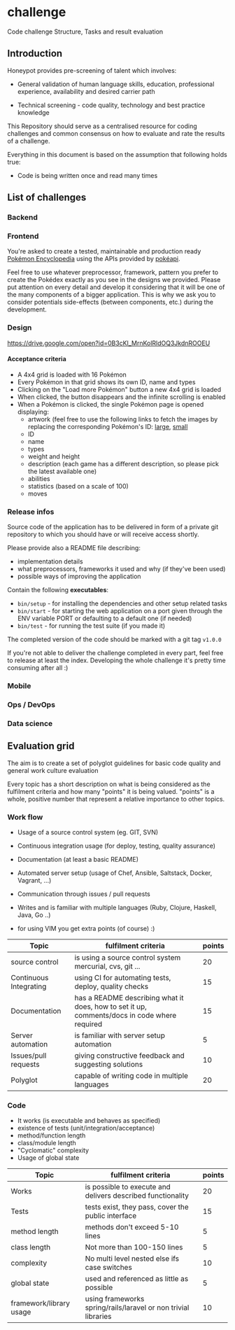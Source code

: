 # challenge
Code challenge Structure, Tasks and result evaluation

## Introduction

Honeypot provides pre-screening of talent which involves:

  * General validation of human language skills, education,
professional experience, availability and desired carrier path

  * Technical screening - code quality, technology and best practice
knowledge

This Repository should serve as a centralised resource for coding
challenges and common consensus on how to evaluate and rate the
results of a challenge.

Everything in this document is based on the assumption
that following holds true:

  * Code is being written once and read many times

## List of challenges

### Backend

### Frontend

You're asked to create a tested, maintainable and production ready
[Pokémon Encyclopedia](http://www.pokemon.com/uk/pokedex/) using
the APIs provided by [pokéapi](http://pokeapi.co).

Feel free to use whatever preprocessor, framework, pattern you prefer
to create the Pokédex exactly as you see in the designs we provided.
Please put attention on every detail and develop it considering that
it will be one of the many components of a bigger application.
This is why we ask you to consider potentials side-effects (between
components, etc.) during the development.

### Design
https://drive.google.com/open?id=0B3cKl_MrnKolRldOQ3JkdnROOEU


#### Acceptance criteria
- A 4x4 grid is loaded with 16 Pokémon
- Every Pokémon in that grid shows its own ID, name and types
- Clicking on the "Load more Pokémon" button a new 4x4 grid is loaded
- When clicked, the button disappears and the infinite scrolling is enabled
- When a Pokémon is clicked, the single Pokémon page is opened displaying:
  - artwork (feel free to use the following links to fetch the images
    by replacing the corresponding Pokémon's ID: [large][1], [small][2]
  - ID
  - name
  - types
  - weight and height
  - description (each game has a different description, so please pick the
    latest available one)
  - abilities
  - statistics (based on a scale of 100)
  - moves

[1]: https://assets.pokemon.com/assets/cms2/img/pokedex/full/001.png
[2]: https://assets.pokemon.com/assets/cms2/img/pokedex/detail/001.png

### Release infos

Source code of the application has to be delivered in form of
a private git repository to which you should have or will receive
access shortly.

Please provide also a README file describing:
* implementation details
* what preprocessors, frameworks it used and why (if they've been used)
* possible ways of improving the application

Contain the following **executables**:
* `bin/setup` - for installing the dependencies and other setup
  related tasks
* `bin/start` - for starting the web application on a port given
  through the ENV variable PORT or defaulting to a default one (if needed)
* `bin/test` - for running the test suite (if you made it)

The completed version of the code should be marked with a git tag `v1.0.0`

If you're not able to deliver the challenge completed in every part, feel free
to release at least the index.
Developing the whole challenge it's pretty time consuming after all :)

### Mobile

### Ops / DevOps

### Data science

## Evaluation grid

The aim is to create a set of polyglot guidelines for basic code
quality and general work culture evaluation

Every topic has a short description on what is being considered as
the fulfilment criteria and how many "points" it is being valued.
"points" is a whole, positive number that represent a relative importance
to other topics.

### Work flow

* Usage of a source control system (eg. GIT, SVN)
* Continuous integration usage (for deploy, testing, quality assurance)
* Documentation (at least a basic README)
* Automated server setup (usage of Chef, Ansible, Saltstack, Docker, Vagrant, ...)
* Communication through issues / pull requests
* Writes and is familiar with multiple languages (Ruby, Clojure, Haskell, Java, Go ..)

* for using VIM you get extra points (of course) :)

Topic | fulfilment criteria | points
--- | --- | ---
source control | is using a source control system mercurial, cvs, git ... | 20
Continuous Integrating | using CI for automating tests, deploy, quality checks | 15
Documentation | has a README describing what it does, how to set it up, comments/docs in code where required | 15
Server automation | is familiar with server setup automation | 5
Issues/pull requests | giving constructive feedback and suggesting solutions | 10
Polyglot | capable of writing code in multiple languages | 20


### Code

* It works (is executable and behaves as specified)
* existence of tests (unit/integration/acceptance)
* method/function length
* class/module length
* "Cyclomatic" complexity
* Usage of global state

Topic | fulfilment criteria | points
--- | --- | ---
Works | is possible to execute and delivers described functionality | 20
Tests | tests exist, they pass, cover the public interface | 15
method length | methods don't exceed 5-10 lines | 5
class length | Not more than 100-150 lines | 5
complexity | No multi level nested else ifs case switches | 10
global state | used and referenced as little as possible | 5
framework/library usage | using frameworks spring/rails/laravel or non trivial libraries | 10
